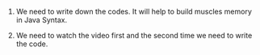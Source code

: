 1. We need to write down the codes. It will help to build muscles memory in Java Syntax.

2. We need to watch the video first and the second time we need to write the code.
